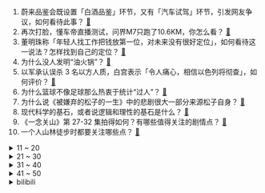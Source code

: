 1. 蔚来品鉴会既设置「白酒品鉴」环节，又有「汽车试驾」环节，引发网友争议，如何看待此事？ [:link:](https://www.zhihu.com/question/634980920)
2. 再次打脸，懂车帝直播测试，问界M7只跑了10.6KM，你怎么看？ [:link:](https://www.zhihu.com/question/634950250)
3. 董明珠称「年轻人找工作把钱放第一位，对未来没有很好定位」，如何看待这一说法？怎样找到自己的定位？ [:link:](https://www.zhihu.com/question/460116131)
4. 为什么没人发明“油火锅”？ [:link:](https://www.zhihu.com/question/634457057)
5. 以军承认误杀 3 名以方人质，白宫表示「令人痛心，相信以色列将彻查」，如何评价？ [:link:](https://www.zhihu.com/question/635167809)
6. 为什么篮球不像足球那么热衷于统计“过人”？ [:link:](https://www.zhihu.com/question/634566270)
7. 为什么说《被嫌弃的松子的一生》中的悲剧很大一部分来源松子自身？ [:link:](https://www.zhihu.com/question/534551718)
8. 现代科学的基石，或者说逻辑和理性的基石是什么？ [:link:](https://www.zhihu.com/question/541029773)
9. 《一念关山》第 27-32 集拍得如何？有哪些值得关注的剧情点？ [:link:](https://www.zhihu.com/question/634691121)
10. 一个人山林徒步时都要关注哪些点？ [:link:](https://www.zhihu.com/question/630771896)
<details>
<summary>11 ~ 20</summary>

11. 俞敏洪称免去孙东旭 CEO 职务与董宇辉无关，孙东旭还会为公司做贡献，如何看待此事？ [:link:](https://www.zhihu.com/question/635233189)
12. 商汤科技创始人汤晓鸥睡梦中离世，你对他有哪些记忆？他对人工智能发展有哪些贡献？ [:link:](https://www.zhihu.com/question/635189787)
13. 如何评价吕克·贝松执导的电影《狗神》？ [:link:](https://www.zhihu.com/question/634817344)
14. 有网友称正式起诉《新华字典》，质疑字典中「玩弄女性、孩子小成了累赘」释义不当，如何看待此事？ [:link:](https://www.zhihu.com/question/635142295)
15. 罗永浩谈「俞敏洪董宇辉合体直播」，称觉得观感很差，又是个昏招，如何看待这番评价？ [:link:](https://www.zhihu.com/question/635250749)
16. 电影《怒潮》有哪些细思极恐的细节？ [:link:](https://www.zhihu.com/question/635039753)
17. 俞敏洪就直播间拉黑网友致歉，拉黑的网友朋友已被全部解除，如何看待此事？能否平息这场风波？ [:link:](https://www.zhihu.com/question/635192077)
18. 张译在电影《三大队》中的表现如何？ [:link:](https://www.zhihu.com/question/634814356)
19. 如何把素菜炒好？ [:link:](https://www.zhihu.com/question/292059841)
20. 宝玉奶母李嬷嬷为什么骂老好人袭人，不骂掐尖要强的晴雯？ [:link:](https://www.zhihu.com/question/588826280)
</details>
<details>
<summary>21 ~ 30</summary>

21. 俞敏洪、董宇辉今晚合体直播，有哪些信息值得关注？能彻底平息本次风波吗？ [:link:](https://www.zhihu.com/question/635225975)
22. 作为燃油车主，你对新能源汽车有什么想说的？ [:link:](https://www.zhihu.com/question/633164767)
23. 你读过哪些直击灵魂的文字？ [:link:](https://www.zhihu.com/question/623411870)
24. 如何评价综艺《我可以 47》第九期？ [:link:](https://www.zhihu.com/question/635195824)
25. 因自动驾驶问题，特斯拉在美召回超 203 万辆汽车，这意味着什么？ [:link:](https://www.zhihu.com/question/634747580)
26. 俞敏洪称东方甄选将很快启动一轮大调整，涉及董宇辉等主播薪资，将带来哪些影响？ [:link:](https://www.zhihu.com/question/635252659)
27. 文笔挑战：“闲来轻落子”，你会如何接下一句，诗词，对联，散文，故事，都可以，如何接？ [:link:](https://www.zhihu.com/question/635197753)
28. 站立格斗在摔跤面前一点优势都没有吗? [:link:](https://www.zhihu.com/question/629239085)
29. 如何评价综艺《声生不息·家年华》第三期？ [:link:](https://www.zhihu.com/question/635155478)
30. 媒体评「东方甄选、格力等舆论风波」，称网红员工给 CEO 们上了一课，如何看待网红员工与管理层的关系？ [:link:](https://www.zhihu.com/question/635020362)
</details>
<details>
<summary>31 ~ 40</summary>

31. 《三大队》大勇被误杀后，为什么不找一个刑警顶罪，而选择全队认罪？ [:link:](https://www.zhihu.com/question/634216846)
32. 遗憾怎么写最刀人？ [:link:](https://www.zhihu.com/question/625604497)
33. 欣赏艺术是有门槛的，那艺术又该如何服务于大众？ [:link:](https://www.zhihu.com/question/634215270)
34. 近日，我国成功发射一型可重复使用的试验航天器，如何评价该航天器？将对我国航天业带来哪些影响？ [:link:](https://www.zhihu.com/question/634951080)
35. 你在低谷期学会了什么？ [:link:](https://www.zhihu.com/question/630363339)
36. 推荐几部小孩子可以看的纪录片？ [:link:](https://www.zhihu.com/question/468884754)
37. 如何评价米哈游《崩坏：星穹铁道》匹诺康尼邀请函名单？ [:link:](https://www.zhihu.com/question/635074212)
38. 如何评价张家辉、阮经天、王大陆主演的电影《怒潮》？ [:link:](https://www.zhihu.com/question/634820167)
39. 乌克兰入欧盟之门开启，500 亿经济援助被拒，这意味着什么？将对俄乌局势带来哪些影响？ [:link:](https://www.zhihu.com/question/635141287)
40. 中央气象台发布今年首个低温预警，应做好哪些防范措施？今年冬季寒潮天气有何发展趋势？ [:link:](https://www.zhihu.com/question/635147553)
</details>
<details>
<summary>41 ~ 50</summary>

41. 浙江省消保委表示「商家提供预制菜却不告知涉嫌侵犯消费者知情权」，对此，消费者有哪些维权手段？ [:link:](https://www.zhihu.com/question/635034917)
42. 如何评价 2023 年 12 月英语四六级考试题目？ [:link:](https://www.zhihu.com/question/635155057)
43. 媒体谈年轻人迷上买金，称黄金满足了更多人「既想花钱又想存钱」的心理需求，如何看待此现象？你爱买黄金吗？ [:link:](https://www.zhihu.com/question/634959323)
44. 2023年游戏产业年会取消未保分论坛，如何看待这一举措，释放了哪些信号？ [:link:](https://www.zhihu.com/question/635156136)
45. 既然哈利波特是混血，为什么马尔福一开始想和他交朋友？ [:link:](https://www.zhihu.com/question/543412098)
46. 你心中2023年度最佳动画是什么？ [:link:](https://www.zhihu.com/question/632383378)
47. 2023年，你认为你最好看的一张自拍照是什么？ [:link:](https://www.zhihu.com/question/634201136)
48. 2023年大家给自己定了什么目标呢? [:link:](https://www.zhihu.com/question/635147154)
49. 长五遥六火箭成功发射，哪些信息值得关注？ [:link:](https://www.zhihu.com/question/635091679)
50. 上下班路上，坐地铁出事故算不算工伤？ [:link:](https://www.zhihu.com/question/634881285)
</details><details>
<summary>bilibili</summary>

</details>